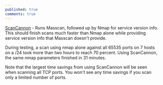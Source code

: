 ```yaml
---
published: true
comments: true
---
```

[ScanCannon](https://github.com/sdcampbell/ScanCannon) - Runs Masscan, followed up by Nmap for service version info. This should finish scans much faster than Nmap alone while providing service version info that Masscan doesn't provide.

During testing, a scan using nmap alone against all 65535 ports on 7 hosts on a /24 took more than two hours to reach 70 percent. Using ScanCannon, the same nmap parameters finished in 31 minutes.

Note that the largest time savings from using ScanCannon will be seen when scanning all TCP ports. You won't see any time savings if you scan only a limited number of ports.

